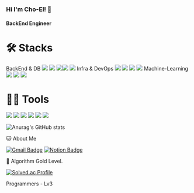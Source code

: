 ### Hi I'm Cho-El! 👋

#### BackEnd Engineer

# 🛠️ Stacks
BackEnd & DB
 <img src="https://img.shields.io/badge/flask-29B5E8?style=flat-square&logo=flask&logoColor=white"/> <img src="https://img.shields.io/badge/springboot-6DB33F?style=flat-square&logo=springboot&logoColor=white"/> <img src="https://img.shields.io/badge/mysql-4479A1?style=flat-square&logo=mysql&logoColor=white"/><img src="https://img.shields.io/badge/mongodb-47A248?style=flat-square&logo=mongodb&logoColor=white"/> <img src="https://img.shields.io/badge/redis-DC382D?style=flat-square&logo=redis&logoColor=white"/>
Infra & DevOps
 <img src="https://img.shields.io/badge/amazonrds-527FFF?style=flat-square&logo=amazonrds&logoColor=white"/> <img src="https://img.shields.io/badge/docker-2496ED?style=flat-square&logo=docker&logoColor=white"/> <img src="https://img.shields.io/badge/githubactions-2088FF?style=flat-square&logo=githubactions&logoColor=white"/> <img src="https://img.shields.io/badge/github-181717?style=flat-square&logo=github&logoColor=white"/>
Machine-Learning
 <img src="https://img.shields.io/badge/pytorch-EE4C2C?style=flat-square&logo=pytorch&logoColor=white"/> <img src="https://img.shields.io/badge/tensorflow-FF6F00?style=flat-square&logo=tensorflow&logoColor=white"/> <img src="https://img.shields.io/badge/scikitlearn-F7931E?style=flat-square&logo=scikitlearn&logoColor=white"/>

# 💪🏼 Tools
 <img src="https://img.shields.io/badge/Visual Studio Code-007ACC?style=flat-square&logo=Visual Studio Code&logoColor=white"/> <img src="https://img.shields.io/badge/GitHub-181717?style=flat-square&logo=GitHub&logoColor=white"/> <img src="https://img.shields.io/badge/Eclipse IDE-2C2255?style=flat-square&logo=Eclipse IDE&logoColor=white"/> <img src="https://img.shields.io/badge/Vim-019733?style=flat-square&logo=Vim&logoColor=white"/> <img src="https://img.shields.io/badge/Anaconda-44A833?style=flat-square&logo=Anaconda&logoColor=white"/> <img src="https://img.shields.io/badge/IntelliJ IDEA-000000?style=flat-square&logo=IntelliJ IDEA&logoColor=white"/>

![Anurag's GitHub stats](https://github-readme-stats.vercel.app/api?username=cho-el&show_icons=true&theme=radical)

🐱 About Me

[![Gmail Badge](https://img.shields.io/badge/Gmail-d14836?style=flat-square&logo=Gmail&logoColor=white&link=mailto:syzzang21c@gmail.com)](syzzang21c@gmail.com)
 [![Notion Badge](https://img.shields.io/badge/Notion-000000?style=flat-square&logo=Notion&logoColor=white&link=https://mango-gourd-1c4.notion.site/CURIOUS-BOY-445db29e7a974916b8a8a2a43b99424f)](https://mango-gourd-1c4.notion.site/CURIOUS-BOY-445db29e7a974916b8a8a2a43b99424f)


🏅 Algorithm Gold Level.

[![Solved.ac Profile](http://mazassumnida.wtf/api/v2/generate_badge?boj=syzzang21c)](https://solved.ac/syzzang21c/)

Programmers - Lv3
